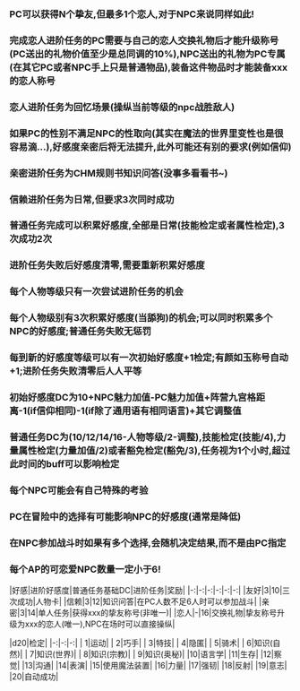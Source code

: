 ### PC可以获得N个挚友,但最多1个恋人,对于NPC来说同样如此! ###  
### 完成恋人进阶任务的PC需要与自己的恋人交换礼物后才能升级称号(PC送出的礼物价值至少是总同调的10%),NPC送出的礼物为PC专属(在其它PC或者NPC手上只是普通物品),装备这件物品时才能装备xxx的恋人称号 ###  
### 恋人进阶任务为回忆场景(操纵当前等级的npc战胜敌人) ###   
### 如果PC的性别不满足NPC的性取向(其实在魔法的世界里变性也是很容易滴...),好感度亲密后将无法提升,此外可能还有别的要求(例如信仰) ###   
### 亲密进阶任务为CHM规则书知识问答(没事多看看书~) ###     
### 信赖进阶任务为日常,但要求3次同时成功 ###     
### 普通任务完成可以积累好感度,全部是日常(技能检定或者属性检定),3次成功2次 ###      
### 进阶任务失败后好感度清零,需要重新积累好感度 ###  
### 每个人物等级只有一次尝试进阶任务的机会 ###  
### 每个人物级别有3次积累好感度(当舔狗)的机会;可以同时积累多个NPC的好感度;普通任务失败无惩罚 ###    
### 每到新的好感度等级可以有一次初始好感度+1检定;有颜如玉称号自动+1;进阶任务失败清零后人人平等 ###    
### 初始好感度DC为10+NPC魅力加值-PC魅力加值+阵营九宫格距离-1(if信仰相同)-1(if除了通用语有相同语言)+其它调整值 ###   
### 普通任务DC为(10/12/14/16-人物等级/2-调整),技能检定(技能/4),力量属性检定(力量加值/2)或者豁免检定(豁免/3),任务视为1个小时,超过此时间的buff可以影响检定 ###   
### 每个NPC可能会有自己特殊的考验 ###   
### PC在冒险中的选择有可能影响NPC的好感度(通常是降低) ###   
### 在NPC参加战斗时如果有多个选择,会随机决定结果,而不是由PC指定 ###   
### 每个AP的可恋爱NPC数量一定小于6! ###    

|好感|进阶好感度|普通任务基础DC|进阶任务|奖励|
|-:|-:|-:|-:|-:|-:|
|友好|3|10|三次成功|人物卡|
|信赖|3|12|知识问答|在PC人数不足6人时可以参加战斗|
|亲密|3|14|单人任务|获得xxx的挚友称号(非唯一)|
|恋人|-|16|交换礼物|挚友称号升级为xxx的恋人(唯一),NPC在场时可以直接操纵|

|d20|检定|
|-:|-:|-:|
| 1|运动|
| 2|巧手|
| 3|特技|
| 4|隐匿|
| 5|骑术|
| 6|知识(自然)|
| 7|知识(世界)|
| 8|知识(宗教)|
| 9|知识(奥秘)|
|10|语言学|
|11|生存|
|12|察觉|
|13|沟通|
|14|表演|
|15|使用魔法装置|
|16|力量|
|17|强韧|
|18|反射|
|19|意志|
|20|自动成功|
